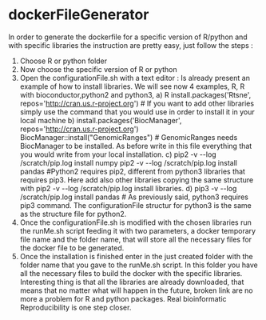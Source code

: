 # dockerFileGenerator

In order to generate the dockerfile for a specific version of R/python and with specific libraries the instruction are pretty easy, just follow the steps : 
1) Choose R or python folder 
2) Now choose the specific version of R or python 
3) Open the configurationFile.sh with a text editor : 
    Is already present an example of how to install libraries. We will see now 4 examples, R, R with bioconductor,python2 and python3,
    a) R install.packages('Rtsne', repos='http://cran.us.r-project.org') # If you want to add other libraries simply use the command that you would use in order to install it in your local machine
    b) install.packages('BiocManager', repos='http://cran.us.r-project.org')
       BiocManager::install("GenomicRanges") # GenomicRanges needs BiocManager to be installed. As before write in this file everything that you would write from your local installation. 
     c) pip2 -v --log /scratch/pip.log install numpy
pip2 -v --log /scratch/pip.log install pandas #Python2 requires pip2, different from python3 libraries that requires pip3. Here add also other libraries copying the same structure with pip2 -v --log /scratch/pip.log install libraries. 
    d) pip3 -v --log /scratch/pip.log install pandas # As previously said, python3 requires pip3 command. The configurationFile structur for python3 is the same as the structure file for python2. 
4) Once the configurationFile.sh is modified with the chosen libraries run the runMe.sh script feeding it with two parameters, a docker temporary file name and the folder name, that will store all the necessary files for the docker file to be generated. 
5) Once the installation is finished enter in the just created folder with the folder name that you gave to the runMe.sh script. In this folder you have all the necessary files to build the docker with the specific libraries. Interesting thing is that all the libraries are already downloaded, that means that no matter what will happen in the future, broken link are no more a problem for R and python packages. Real bioinformatic Reproducibility is one step closer. 
